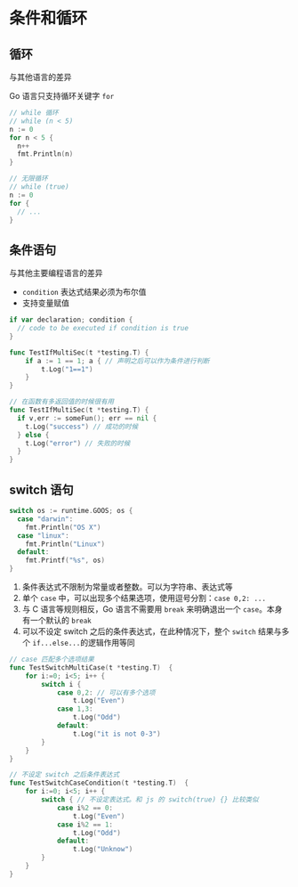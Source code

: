 # 条件和循环

## 循环

与其他语言的差异

Go 语言只支持循环关键字 `for`

```go
// while 循环
// while (n < 5)
n := 0
for n < 5 {
  n++
  fmt.Println(n)
}

// 无限循环
// while (true)
n := 0
for {
  // ...
}
```

## 条件语句

与其他主要编程语言的差异

- `condition` 表达式结果必须为布尔值
- 支持变量赋值

```go
if var declaration; condition {
  // code to be executed if condition is true
}

func TestIfMultiSec(t *testing.T) {
	if a := 1 == 1; a { // 声明之后可以作为条件进行判断
		t.Log("1==1")
	}
}

// 在函数有多返回值的时候很有用
func TestIfMultiSec(t *testing.T) {
  if v,err := someFun(); err == nil {
    t.Log("success") // 成功的时候
  } else {
    t.Log("error") // 失败的时候
  }
}
```

## switch 语句

```go
switch os := runtime.GOOS; os {
  case "darwin":
    fmt.Println("OS X")
  case "linux":
    fmt.Println("Linux")
  default:
    fmt.Printf("%s", os)
}
```

1. 条件表达式不限制为常量或者整数。可以为字符串、表达式等
2. 单个 `case` 中，可以出现多个结果选项，使用逗号分割：`case 0,2: ...`
3. 与 C 语言等规则相反，Go 语言不需要用 `break` 来明确退出一个 `case`。本身有一个默认的 `break`
4. 可以不设定 switch 之后的条件表达式，在此种情况下，整个 `switch` 结果与多个 `if...else...`的逻辑作用等同

```go
// case 匹配多个选项结果
func TestSwitchMultiCase(t *testing.T)  {
	for i:=0; i<5; i++ {
		switch i {
			case 0,2: // 可以有多个选项
				t.Log("Even")
			case 1,3:
				t.Log("Odd")
			default:
				t.Log("it is not 0-3")
		}
	}
}

// 不设定 switch 之后条件表达式
func TestSwitchCaseCondition(t *testing.T)  {
	for i:=0; i<5; i++ {
		switch { // 不设定表达式。和 js 的 switch(true) {} 比较类似
			case i%2 == 0:
				t.Log("Even")
			case i%2 == 1:
				t.Log("Odd")
			default:
				t.Log("Unknow")
		}
	}
}
```
